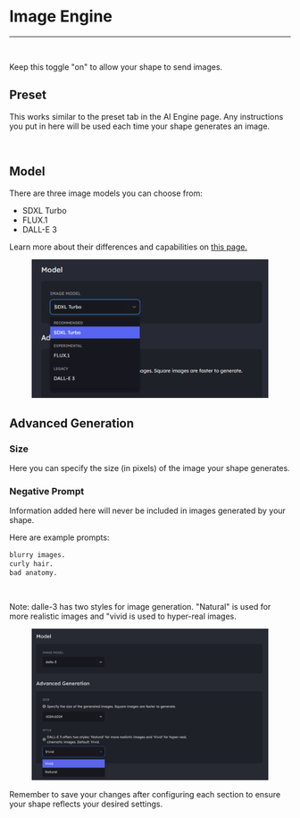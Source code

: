 # Image Engine

***

<figure><img src="../../../.gitbook/assets/Screenshot 2024-05-30 at 12.33.09 PM.png" alt=""><figcaption></figcaption></figure>

Keep this toggle "on" to allow your shape to send images.

## Preset

This works similar to the preset tab in the AI Engine page. Any instructions you put in here will be used each time your shape generates an image.&#x20;

<figure><img src="../../../.gitbook/assets/Screenshot 2024-05-30 at 12.35.33 PM.png" alt=""><figcaption></figcaption></figure>

## Model

There are three image models you can choose from:&#x20;

* SDXL Turbo
* FLUX.1
* DALL-E 3

Learn more about their differences and capabilities on [this page.](image-models.md)

<figure><img src="../../../.gitbook/assets/clipboard_image (4).png" alt=""><figcaption></figcaption></figure>

## Advanced Generation

### Size&#x20;

Here you can specify the size (in pixels) of the image your shape generates.&#x20;

### Negative Prompt

Information added here will never be included in images generated by your shape.&#x20;

Here are example prompts:&#x20;

```
blurry images.
curly hair.
bad anatomy.
```

<figure><img src="../../../.gitbook/assets/Screenshot 2024-05-30 at 12.44.24 PM.png" alt=""><figcaption></figcaption></figure>

Note: dalle-3 has two styles for image generation. "Natural" is used for more realistic images and "vivid is used to hyper-real images.

<figure><img src="../../../.gitbook/assets/image (153).png" alt=""><figcaption></figcaption></figure>

Remember to save your changes after configuring each section to ensure your shape reflects your desired settings.&#x20;
